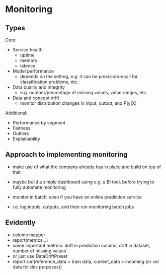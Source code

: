 # Monitoring

## Types
Core:
- Service health
    - uptime
    - memory
    - latency
- Model performance
    - depends on the setting, e.g. it can be precision/recall for classification problems, etc.
- Data quality and integrity
    - e.g. number/percentage of missing values, value ranges, etc.
- Data and concept drift
    - monitor distribution changes in input, output, and P(y|X)

Additional:
- Performance by segment
- Fairness
- Outliers
- Explainability

## Approach to implementing monitoring
- make use of what the company already has in place and build on top of that
- maybe build a simple dashboard using e.g. a BI tool, before trying to fully automate monitoring

- monitor in batch, even if you have an online prediction service
- i.e. log inputs, outputs, and then run monitoring batch jobs

## Evidently
- column mapper
- report(metrics...)
- some important metrics: drift in prediction column, drift in dataset, number of missing values
- or just use DataDriftPreset
- report.run(reference_data = train data, current_data = incoming (or val data for dev purposes))